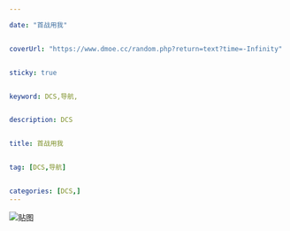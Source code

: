 ```yaml
---

date: "首战用我"


coverUrl: "https://www.dmoe.cc/random.php?return=text?time=-Infinity"


sticky: true


keyword: DCS,导航,


description: DCS


title: 首战用我


tag: [DCS,导航]


categories: [DCS,]
---
```

![贴图]()

